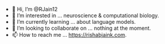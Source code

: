 - 👋 Hi, I’m @RJain12
- 👀 I’m interested in ... neuroscience & computational biology.
- 🌱 I’m currently learning ... about language models.
- 💞️ I’m looking to collaborate on ... nothing at the moment.
- 📫 How to reach me ... https://rishabjaink.com.

<!---
RJain12/RJain12 is a ✨ special ✨ repository because its `README.md` (this file) appears on your GitHub profile.
You can click the Preview link to take a look at your changes.
--->
